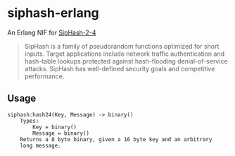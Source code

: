 siphash-erlang
==============

An Erlang NIF for
[SipHash-2-4](http://131002.net/siphash/)

> SipHash is a family of pseudorandom functions optimized for short
> inputs. Target applications include network traffic authentication and
> hash-table lookups protected against hash-flooding denial-of-service
> attacks. SipHash has well-defined security goals and competitive
> performance.

Usage
-----

    siphash:hash24(Key, Message) -> binary()
        Types:
            Key = binary()
            Message = binary()
        Returns a 8 byte binary, given a 16 byte key and an arbitrary
        long message.
